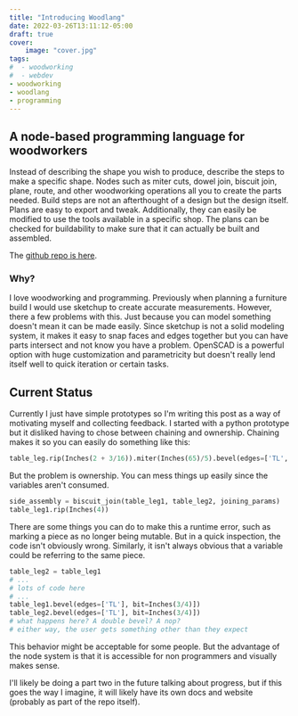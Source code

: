 ```yaml
---
title: "Introducing Woodlang"
date: 2022-03-26T13:11:12-05:00
draft: true
cover:
    image: "cover.jpg"
tags:
#  - woodworking
#  - webdev
- woodworking
- woodlang
- programming
---
```


## A node-based programming language for woodworkers

Instead of describing the shape you wish to produce, describe the steps to make a specific shape. 
Nodes such as miter cuts, dowel join, biscuit join, plane, route, and other woodworking operations all you to create the parts needed.
Build steps are not an afterthought of a design but the design itself.
Plans are easy to export and tweak.
Additionally, they can easily be modified to use the tools available in a specific shop.
The plans can be checked for buildability to make sure that it can actually be built and assembled.

The [github repo is here](https://github.com/matthewfcarlson/woodlang).

### Why?

I love woodworking and programming. 
Previously when planning a furniture build I would use sketchup to create accurate measurements.
However, there a few problems with this. 
Just because you can model something doesn't mean it can be made easily.
Since sketchup is not a solid modeling system, it makes it easy to snap faces and edges together but you can have parts intersect and not know you have a problem.
OpenSCAD is a powerful option with huge customization and parametricity but doesn't really lend itself well to quick iteration or certain tasks.

## Current Status

Currently I just have simple prototypes so I'm writing this post as a way of motivating myself and collecting feedback.
I started with a python prototype but it disliked having to chose between chaining and ownership.
Chaining makes it so you can easily do something like this:
```python
table_leg.rip(Inches(2 + 3/16)).miter(Inches(65)/5).bevel(edges=['TL','TR','BL','BR', bit=Inches(3/4)])
```

But the problem is ownership. 
You can mess things up easily since the variables aren't consumed.
```python
side_assembly = biscuit_join(table_leg1, table_leg2, joining_params)
table_leg1.rip(Inches(4))
```

There are some things you can do to make this a runtime error, such as marking a piece as no longer being mutable.
But in a quick inspection, the code isn't obviously wrong.
Similarly, it isn't always obvious that a variable could be referring to the same piece.
```python
table_leg2 = table_leg1
# ...
# lots of code here
# ...
table_leg1.bevel(edges=['TL'], bit=Inches(3/4)])
table_leg2.bevel(edges=['TL'], bit=Inches(3/4)])
# what happens here? A double bevel? A nop?
# either way, the user gets something other than they expect
```

This behavior might be acceptable for some people.
But the advantage of the node system is that it is accessible for non programmers and visually makes sense.

I'll likely be doing a part two in the future talking about progress, but if this goes the way I imagine, it will likely have its own docs and website (probably as part of the repo itself).
